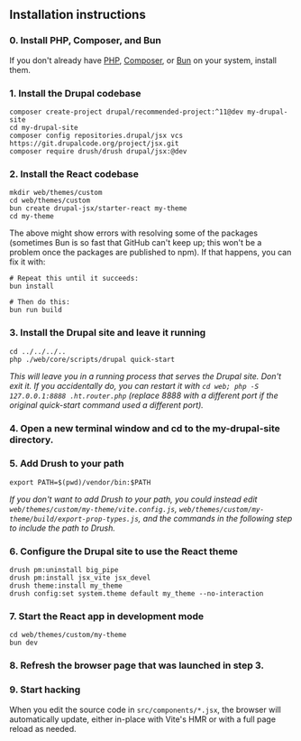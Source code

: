 ## Installation instructions

### 0. Install PHP, Composer, and Bun
If you don't already have [PHP](https://www.php.net/manual/en/install.php),
[Composer](https://getcomposer.org/download/), or [Bun](https://bun.sh/) on
your system, install them.

### 1. Install the Drupal codebase
```
composer create-project drupal/recommended-project:^11@dev my-drupal-site
cd my-drupal-site
composer config repositories.drupal/jsx vcs https://git.drupalcode.org/project/jsx.git
composer require drush/drush drupal/jsx:@dev
```

### 2. Install the React codebase
```
mkdir web/themes/custom
cd web/themes/custom
bun create drupal-jsx/starter-react my-theme
cd my-theme
```

The above might show errors with resolving some of the packages (sometimes
Bun is so fast that GitHub can't keep up; this won't be a problem once the
packages are published to npm). If that happens, you can fix it with:
```
# Repeat this until it succeeds:
bun install

# Then do this:
bun run build
```

### 3. Install the Drupal site and leave it running
```
cd ../../../..
php ./web/core/scripts/drupal quick-start
```

*This will leave you in a running process that serves the Drupal site. Don't
exit it. If you accidentally do, you can restart it with
`cd web; php -S 127.0.0.1:8888 .ht.router.php` (replace 8888 with a different
port if the original quick-start command used a different port).*

### 4. Open a new terminal window and cd to the my-drupal-site directory.

### 5. Add Drush to your path
```
export PATH=$(pwd)/vendor/bin:$PATH
```

*If you don't want to add Drush to your path, you could instead edit
`web/themes/custom/my-theme/vite.config.js`, `web/themes/custom/my-theme/build/export-prop-types.js`,
and the commands in the following step to include the path to Drush.*

### 6. Configure the Drupal site to use the React theme
```
drush pm:uninstall big_pipe
drush pm:install jsx_vite jsx_devel
drush theme:install my_theme
drush config:set system.theme default my_theme --no-interaction
```

### 7. Start the React app in development mode
```
cd web/themes/custom/my-theme
bun dev
```

### 8. Refresh the browser page that was launched in step 3.

### 9. Start hacking
When you edit the source code in `src/components/*.jsx`, the browser will
automatically update, either in-place with Vite's HMR or with a full page
reload as needed.
